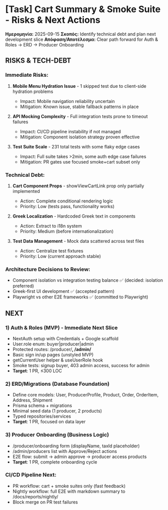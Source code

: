 # [Task] Cart Summary & Smoke Suite - Risks & Next Actions
**Ημερομηνία:** 2025-09-15
**Σκοπός:** Identify technical debt and plan next development slice
**Απόφαση/Αποτέλεσμα:** Clear path forward for Auth & Roles → ERD → Producer Onboarding

## RISKS & TECH-DEBT

### Immediate Risks:
1. **Mobile Menu Hydration Issue** - 1 skipped test due to client-side hydration problems
   - Impact: Mobile navigation reliability uncertain
   - Mitigation: Known issue, stable fallback patterns in place

2. **API Mocking Complexity** - Full integration tests prone to timeout failures
   - Impact: CI/CD pipeline instability if not managed
   - Mitigation: Component isolation strategy proven effective

3. **Test Suite Scale** - 231 total tests with some flaky edge cases
   - Impact: Full suite takes >2min, some auth edge case failures
   - Mitigation: PR gates use focused smoke+cart subset only

### Technical Debt:
1. **Cart Component Props** - showViewCartLink prop only partially implemented
   - Action: Complete conditional rendering logic
   - Priority: Low (tests pass, functionality works)

2. **Greek Localization** - Hardcoded Greek text in components
   - Action: Extract to i18n system
   - Priority: Medium (before internationalization)

3. **Test Data Management** - Mock data scattered across test files
   - Action: Centralize test fixtures
   - Priority: Low (current approach stable)

### Architecture Decisions to Review:
- Component isolation vs integration testing balance ✅ (decided: isolation preferred)
- Greek-first UI development ✅ (accepted pattern)
- Playwright vs other E2E frameworks ✅ (committed to Playwright)

## NEXT

### 1) Auth & Roles (MVP) - Immediate Next Slice
- NextAuth setup with Credentials + Google scaffold
- User.role enum: buyer|producer|admin
- Protected routes: /producer/**, /admin/**
- Basic sign in/up pages (unstyled MVP)
- getCurrentUser helper & useUserRole hook
- Smoke tests: signup buyer, 403 admin access, success for admin
- **Target**: 1 PR, ≤300 LOC

### 2) ERD/Migrations (Database Foundation)
- Define core models: User, ProducerProfile, Product, Order, OrderItem, Address, Shipment
- Prisma schema + migrations
- Minimal seed data (1 producer, 2 products)
- Typed repositories/services
- **Target**: 1 PR, focused on data layer

### 3) Producer Onboarding (Business Logic)
- /producer/onboarding form (displayName, taxId placeholder)
- /admin/producers list with Approve/Reject actions
- E2E flow: submit → admin approve → producer access products
- **Target**: 1 PR, complete onboarding cycle

### CI/CD Pipeline Next:
- PR workflow: cart + smoke suites only (fast feedback)
- Nightly workflow: full E2E with markdown summary to /docs/reports/nightly/
- Block merge on PR test failures